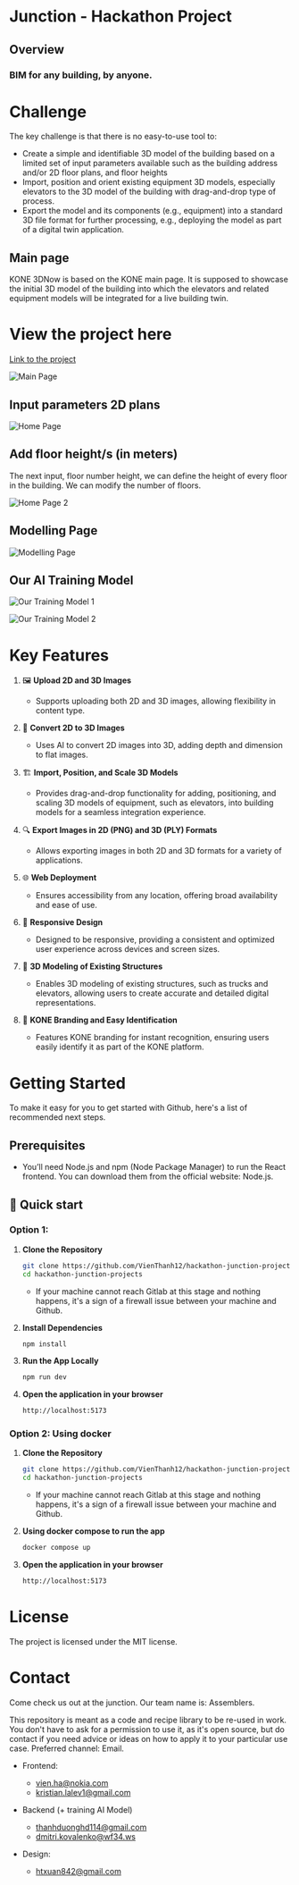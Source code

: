 # Junction - Hackathon Project

## Overview

### BIM for any building, by anyone.

# Challenge

The key challenge is that there is no easy-to-use tool to:

- Create a simple and identifiable 3D model of the building based on a limited set of input parameters available such as the building address and/or 2D floor plans, and floor heights
- Import, position and orient existing equipment 3D models, especially elevators to the 3D model of the building with drag-and-drop type of process.
- Export the model and its components (e.g., equipment) into a standard 3D file format for further processing, e.g., deploying the model as part of a digital twin application.

## Main page

KONE 3DNow is based on the KONE main page. It is supposed to showcase the initial 3D model of the building into which the elevators and related equipment models will be integrated for a live building twin.

# View the project here

[Link to the project](https://hackathon-junction-projects.onrender.com/)

![Main Page](/src/assets/MainPage.png)

## Input parameters 2D plans

![Home Page](/src/assets/HomePage.png)

## Add floor height/s (in meters)

The next input, floor number height, we can define the height of every floor in the building. We can modify the number of floors.

![Home Page 2](/src/assets/HomePage2.png)

## Modelling Page

![Modelling Page](/src/assets/ModellingPage.png)

## Our AI Training Model

![Our Training Model 1](/src/assets/OurTrainingModel1.jpg)

![Our Training Model 2](/src/assets/OurTrainingModel2.jpg)

# Key Features

1. 🖼️ **Upload 2D and 3D Images**

   - Supports uploading both 2D and 3D images, allowing flexibility in content type.

2. 📝 **Convert 2D to 3D Images**

   - Uses AI to convert 2D images into 3D, adding depth and dimension to flat images.

3. 🏗 **Import, Position, and Scale 3D Models**

   - Provides drag-and-drop functionality for adding, positioning, and scaling 3D models of equipment, such as elevators, into building models for a seamless integration experience.

4. 🔍 **Export Images in 2D (PNG) and 3D (PLY) Formats**

   - Allows exporting images in both 2D and 3D formats for a variety of applications.

5. 🌐 **Web Deployment**

   - Ensures accessibility from any location, offering broad availability and ease of use.

6. 📐 **Responsive Design**

   - Designed to be responsive, providing a consistent and optimized user experience across devices and screen sizes.

7. 📍 **3D Modeling of Existing Structures**

   - Enables 3D modeling of existing structures, such as trucks and elevators, allowing users to create accurate and detailed digital representations.

8. 🔵 **KONE Branding and Easy Identification**

   - Features KONE branding for instant recognition, ensuring users easily identify it as part of the KONE platform.

# Getting Started

To make it easy for you to get started with Github, here's a list of recommended next steps.

## Prerequisites

- You’ll need Node.js and npm (Node Package Manager) to run the React frontend. You can download them from the official website: Node.js.

## 🚀 Quick start

### Option 1:

1. **Clone the Repository**

   ```bash
   git clone https://github.com/VienThanh12/hackathon-junction-projects.git
   cd hackathon-junction-projects
   ```

   - If your machine cannot reach Gitlab at this stage and nothing happens, it's a sign of a firewall issue between your machine and Github.

2. **Install Dependencies**

   ```bash
   npm install
   ```

3. **Run the App Locally**

   ```bash
   npm run dev
   ```

4. **Open the application in your browser**
   ```bash
   http://localhost:5173
   ```

### Option 2: Using docker

1. **Clone the Repository**

   ```bash
   git clone https://github.com/VienThanh12/hackathon-junction-projects.git
   cd hackathon-junction-projects
   ```

   - If your machine cannot reach Gitlab at this stage and nothing happens, it's a sign of a firewall issue between your machine and Github.

2. **Using docker compose to run the app**

   ```bash
   docker compose up
   ```

3. **Open the application in your browser**
   ```bash
   http://localhost:5173
   ```

# License

The project is licensed under the MIT license.

# Contact

Come check us out at the junction. Our team name is: Assemblers.

This repository is meant as a code and recipe library to be re-used in work. You don't have to ask for a permission to use it, as it's open source, but do contact if you need advice or ideas on how to apply it to your particular use case.
Preferred channel: Email.

- Frontend:

  - vien.ha@nokia.com
  - kristian.lalev1@gmail.com

- Backend (+ training AI Model)

  - thanhduonghd114@gmail.com
  - dmitri.kovalenko@wf34.ws

- Design:
  - htxuan842@gmail.com

